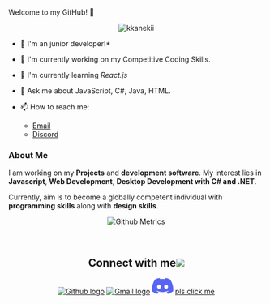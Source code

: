 <!-- <img src="https://github.com/tusharnankani/tusharnankani/blob/master/Assets/Hi.gif" alt = "hi" width="40px" height="40px"> -->

<!--<h1 align="center"> <a href="https://tusharnankani.github.io/about/" ><img src="Assets/portfolio.gh.png" alt="about-ss"> </a>--> 
 
 <br > Welcome to my GitHub! 🤗</h1>

<!-- <p align="center">
 <img width="100px" src="https://res.cloudinary.com/anuraghazra/image/upload/v1594908242/logo_ccswme.svg" align="center" alt="Github Readme Stats" />
</p> -->
<p align="center"> <img src="https://komarev.com/ghpvc/?username=zeankundev" alt="kkanekii"/> </p>

-   🤗 I'm an junior developer!*
-   🔭 I'm currently working on my Competitive Coding Skills.
-   🌱 I'm currently learning _React.js_ 
-   💬 Ask me about JavaScript, C#, Java, HTML.
-   📫 How to reach me: 
    
    - <a href="mailto:zeanfender11@gmail.com">Email</a>
    - <a href="https://discord.gg/pbYzGWF9Q4">Discord</a>

### About Me

I am working on my **Projects** and **development software**. My interest lies in **Javascript**, **Web Development**, **Desktop Development with C# and .NET**.

<!-- I have the **attitude** of a learner, the **courage** of an entrepreneur and the **thinking** of an optimist, engraved inside me. I wish to be a leader in my community of people and have an *innate desire* to contribute to **environment** and **society**. -->

Currently, aim is to become a globally competent individual with **programming skills** along with **design skills**.

<!-- <p align="center"><img alt="GitHub Stats" src="https://github-readme-stats.vercel.app/api?username=tusharnankani&show_icons=true&title_color=fff&icon_color=82d4f7&text_color=d1dae3&bg_color=090909"> </p> -->

<p align="center">

<img src="https://metrics.lecoq.io/zeankundev" alt="Github Metrics">

<!-- <img src="https://github-readme-streak-stats.herokuapp.com/?user=zeankundev" alt="Github Streak Stats"> -->

</p>

<!--<p align="center"> <img src="https://github-readme-stats.vercel.app/api?username=zeankundev_icons=true" alt="kkanekii" />-->

<!--[![Top Langs](https://github-readme-stats.vercel.app/api/top-langs/?username=zeankundev&show_icons=true&title_color=fff&icon_color=79ff97&text_color=9f9f9f&bg_color=151515)](https://github.com/kushal98?tab=repositories)-->

<!--
## Some Of My Projects
<p align="center">
<a href="https://github.com/tusharnankani/TSECHackathon">
  <img align="left" src="https://github-readme-stats.vercel.app/api/pin/?username=kkanekii&repo=TSECHackathon" />
</a>
<a href="https://github.com/tusharnankani/AnalogClock">
  <img align="left" src="https://github-readme-stats.vercel.app/api/pin/?username=kkanekii&repo=AnalogClock"/>
</a>
<a href="https://github.com/tusharnankani/ToDoList">
  <img align="left" src="https://github-readme-stats.vercel.app/api/pin/?username=kkanekii&repo=ToDoList"/>
</a>
<a href="https://github.com/tusharnankani/GamesBuiltUsingPython">
  <img align="left" src="https://github-readme-stats.vercel.app/api/pin/?username=kkanekii&repo=GamesBuiltUsingPython"/>
</a>
</p>
-->

<br>

<div align="center">

<h2>
Connect with me<img src="Assets/Handshake.gif" height="32px">
</h2>

 [<img src="https://cdn.svgporn.com/logos/github-icon.svg" alt="Github logo" width="34">](https://github.com/zeankundev) [<img src="Assets/Gmail.svg" alt="Gmail logo" height="32">](mailto:zeanfender11@gmail.com) [<img src="Assets/Discord-Logo-Color.svg" alt="Discord logo" height="32">](https://discord.gg/2cJBQrdZkm) [pls click me](https://bit.ly/3kmEhmP) 

</div>

<br>

